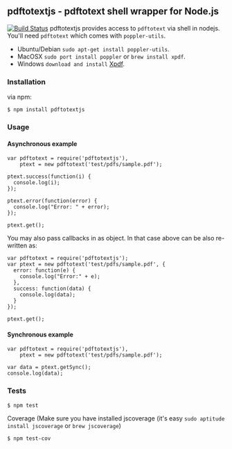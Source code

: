 ## pdftotextjs - pdftotext shell wrapper for Node.js
[![Build Status](https://travis-ci.org/fagbokforlaget/pdftotextjs.png)](https://travis-ci.org/fagbokforlaget/pdftotextjs)
pdftotextjs provides access to `pdftotext` via shell in nodejs. You'll
need `pdftotext` which comes with `poppler-utils`.

* Ubuntu/Debian `sudo apt-get install poppler-utils`.
* MacOSX `sudo port install poppler` or `brew install xpdf`.
* Windows `download and install` [Xpdf](http://www.foolabs.com/xpdf/download.html).

### Installation

via npm:

```
$ npm install pdftotextjs
```

### Usage
#### Asynchronous example
```
var pdftotext = require('pdftotextjs'),
    ptext = new pdftotext('test/pdfs/sample.pdf');

ptext.success(function(i) {
  console.log(i);
});

ptext.error(function(error) {
  console.log("Error: " + error);
});

ptext.get();
```
You may also pass callbacks in as object. In that case above can be also re-written as:
```
var pdftotext = require('pdftotextjs');
var ptext = new pdftotext('test/pdfs/sample.pdf', {
  error: function(e) {
    console.log("Error:" + e);
  },
  success: function(data) {
    console.log(data);
  }
});

ptext.get();
```
#### Synchronous example
```
var pdftotext = require('pdftotextjs'),
    ptext = new pdftotext('test/pdfs/sample.pdf');

var data = ptext.getSync();
console.log(data);
```

### Tests
```
$ npm test
```

Coverage (Make sure you have installed jscoverage (it's easy `sudo aptitude install jscoverage` or `brew jscoverage`)

```
$ npm test-cov
```

